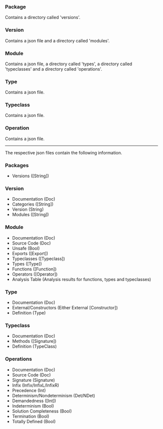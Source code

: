 ### Package

Contains a directory called 'versions'.

### Version

Contains a json file and a directory called 'modules'.

### Module

Contains a json file, a directory called 'types', a directory called 'typeclasses' and a directory called 'operations'.

### Type

Contains a json file.

### Typeclass

Contains a json file.

### Operation

Contains a json file.

---

The respective json files contain the following information.

### Packages

* Versions ([String])

### Version

* Documentation (Doc)
* Categories ([String])
* Version (String)
* Modules ([String])

### Module

* Documentation (Doc)
* Source Code (Doc)
* Unsafe (Bool)
* Exports ([Export])
* Typeclasses ([Typeclass])
* Types ([Type])
* Functions ([Function])
* Operators ([Operator])
* Analysis Table (Analysis results for functions, types and typeclasses)

### Type

* Documentation (Doc)
* External/Constructors (Either External [Constructor])
* Definition (Type)

### Typeclass

* Documentation (Doc)
* Methods ([Signature])
* Definition (TypeClass)

### Operations

* Documentation (Doc)
* Source Code (Doc)
* Signature (Signature)
* Infix (Infix/InfixL/InfixR)
* Precedence (Int)
* Determinism/Nondeterminism (Det/NDet)
* Demandedness ([Int])
* Indeterminism (Bool)
* Solution Completeness (Bool)
* Termination (Bool)
* Totally Defined (Bool)
